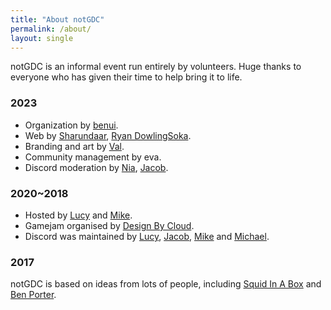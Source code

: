 ```yaml
---
title: "About notGDC"
permalink: /about/
layout: single
---
```


notGDC is an informal event run entirely by volunteers. Huge thanks to everyone
who has given their time to help bring it to life. 

### 2023

* Organization by [benui](https://benui.ca/).
* Web by [Sharundaar](https://twitter.com/Sharundaar/), [Ryan DowlingSoka](https://ryandowlingsoka.com/).
* Branding and art by [Val](https://www.friendlyhello.com/).
* Community management  by eva.
* Discord moderation by [Nia](https://www.linkedin.com/in/niawearn/), [Jacob](https://twitter.com/_meloki).

### 2020~2018

* Hosted by [Lucy](https://twitter.com/lucyamorris) and [Mike](https://twitter.com/mtrc).
* Gamejam organised by [Design By Cloud](https://twitter.com/DesignByCloud).
* Discord was maintained by [Lucy](https://twitter.com/lucyamorris), [Jacob](https://twitter.com/itscurlyx), [Mike](https://twitter.com/vitekim) and [Michael](https://twitter.com/DesignByCloud).

### 2017

notGDC is based on ideas from lots of people, including [Squid In A Box](https://twitter.com/squidinabox/status/176983168027598848) and [Ben Porter](https://eigenbom.github.io/notgdc2017/).


